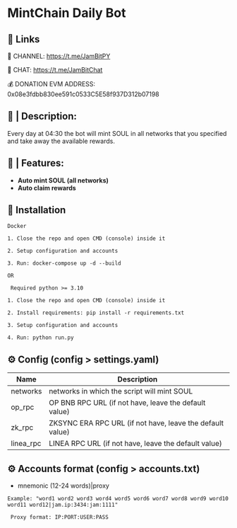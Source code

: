 
# MintChain Daily Bot

## 🔗 Links

🔔 CHANNEL: https://t.me/JamBitPY

💬 CHAT: https://t.me/JamBitChat

💰 DONATION EVM ADDRESS: 0x08e3fdbb830ee591c0533C5E58f937D312b07198


## 📝 | Description:
Every day at 04:30 the bot will mint SOUL in all networks that you specified and take away the available rewards.


## 🤖 | Features:

- **Auto mint SOUL (all networks)**
- **Auto claim rewards**


## 🚀 Installation

``Docker``


``1. Close the repo and open CMD (console) inside it``

``2. Setup configuration and accounts``

``3. Run: docker-compose up -d --build``

``OR``


`` Required python >= 3.10``

``1. Close the repo and open CMD (console) inside it``

``2. Install requirements: pip install -r requirements.txt``

``3. Setup configuration and accounts``

``4. Run: python run.py``


## ⚙️ Config (config > settings.yaml)

| Name | Description                                               |
| --- |-----------------------------------------------------------|
| networks | networks in which the script will mint SOUL               |
| op_rpc | OP BNB RPC URL (if not have, leave the default value)     |
| zk_rpc | ZKSYNC ERA RPC URL (if not have, leave the default value) |
| linea_rpc | LINEA RPC URL (if not have, leave the default value)      |


## ⚙️ Accounts format (config > accounts.txt)

- mnemonic (12-24 words)|proxy

``Example: "word1 word2 word3 word4 word5 word6 word7 word8 word9 word10 word11 word12|jam.ip:3434:jam:1111"``

`` Proxy format: IP:PORT:USER:PASS``